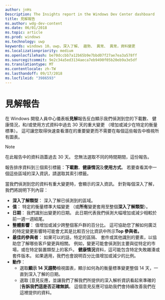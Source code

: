 ```yaml
---
author: jnHs
Description: The Insights report in the Windows Dev Center dashboard
title: 見解報告
ms.author: wdg-dev-content
ms.date: 06/01/2018
ms.topic: article
ms.prod: windows
ms.technology: uwp
keywords: windows 10，uwp，深入了解、 趨勢、 異常、 異常，資料變更
ms.localizationpriority: medium
ms.openlocfilehash: be70dccbb7a12b65b9e7bbd07f27ae7ea3a578ff
ms.sourcegitcommit: 9e2c34a5ed3134aeca7eb9490f05b20eb9a3e5df
ms.translationtype: MT
ms.contentlocale: zh-TW
ms.lasthandoff: 09/17/2018
ms.locfileid: "3986593"
---
```

# <a name="insights-report"></a>見解報告


在 Windows 開發人員中心儀表板**見解**報告反白顯示我們偵測到您的下載數、 健康情況，和/或使用方式資料中過去 30 天的重大變更 （增加或減少在特定的衡量標準）。 這可讓您取得快速查看潛在的重要變更而不需要在每個這些報告中檢視所有圖表。

> [!NOTE]
> 在此報告中的資料涵蓋過去 30 天。 您無法選取不同的時間期間，這份報告。

報告排序資料到三個索引標籤：**下載數**、**健康情況**及**使用方式**。 若要查看其中一個這些區域的深入資訊，請選取其索引標籤。

當我們偵測到您的資料有重大變更時，會顯示的深入資訊。 針對每個深入了解，我們將說明下列內容：
- **深入了解類型**： 深入了解已偵測到的區域。
- **值**： 特定的衡量標準大幅變更 （或**所有**變更套用至整個**深入了解類型**）。
- **日期**： 我們識別出變更的日期。 此日期代表我們偵測大幅增加或減少相較於前一週一週結尾。
- **整體影響**： 值增加或減少跨整個客戶群的百分比。 這可協助您了解如何廣泛的特定變更影響時可能會尤其是比較百分比資訊中所示**Top 參與者。**
- **最佳的參與者**： 如果可以的話，特定的區隔、 套件或其他識別的要素，以協助您了解哪些客戶變更與相關。 例如，變更可能會偵測到主要與從特定的市場，或在特定裝置類型上的客戶。 **健康情況**資料，這可能包含特定失敗雜湊或套件版本。 如果適用，我們也會說明百分比值增加或減少的比例。
- **動作**：
   - 選取**顯示 14 天趨勢**檢視圖表，顯示如何為的衡量標準變更整個 14 天，一直到深入了解的日期。
   - 選取 [意見反應，並讓我們了解我們所提供的深入解析資訊看起來準確的 [**告訴我們這是否正確無誤**。 這個意見反應可協助我們會持續改善我們在這裡提供的資料。 

